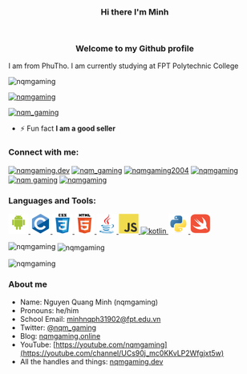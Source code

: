### <p align="center">Hi there I'm Minh</p><br><p align="center">Welcome to my Github profile</p>

I am from PhuTho. I am currently studying at FPT Polytechnic College





<p align="left"> <img src="https://komarev.com/ghpvc/?username=nqmgaming&label=Profile%20views&color=0e75b6&style=flat" alt="nqmgaming" /> </p>

<p align="left"> <a href="https://github.com/ryo-ma/github-profile-trophy"><img src="https://github-profile-trophy.vercel.app/?username=nqmgaming" alt="nqmgaming" /></a> </p>

<p align="left"> <a href="https://twitter.com/nqm_gaming" target="blank"><img src="https://img.shields.io/twitter/follow/nqm_gaming?logo=twitter&style=for-the-badge" alt="nqm_gaming" /></a> </p>

- ⚡ Fun fact **I am a good seller**


<h3 align="left">Connect with me:</h3>
<p align="left">
<a href="https://dev.to/nqmgaming.dev" target="blank"><img align="center" src="https://raw.githubusercontent.com/rahuldkjain/github-profile-readme-generator/master/src/images/icons/Social/devto.svg" alt="nqmgaming.dev" height="30" width="40" /></a>
<a href="https://twitter.com/nqm_gaming" target="blank"><img align="center" src="https://raw.githubusercontent.com/rahuldkjain/github-profile-readme-generator/master/src/images/icons/Social/twitter.svg" alt="nqm_gaming" height="30" width="40" /></a>
<a href="https://fb.com/nqmgaming2004" target="blank"><img align="center" src="https://raw.githubusercontent.com/rahuldkjain/github-profile-readme-generator/master/src/images/icons/Social/facebook.svg" alt="nqmgaming2004" height="30" width="40" /></a>
<a href="https://instagram.com/nqmgaming" target="blank"><img align="center" src="https://raw.githubusercontent.com/rahuldkjain/github-profile-readme-generator/master/src/images/icons/Social/instagram.svg" alt="nqmgaming" height="30" width="40" /></a>
<a href="https://www.youtube.com/c/nqm gaming" target="blank"><img align="center" src="https://raw.githubusercontent.com/rahuldkjain/github-profile-readme-generator/master/src/images/icons/Social/youtube.svg" alt="nqm gaming" height="30" width="40" /></a>
  <a href="https://t.me/nqmgaming" target="blank"><img align="center" src="https://user-images.githubusercontent.com/49933115/139837223-bf23d3a9-4638-4e17-994a-ac8678d5f517.png" alt="nqmgaming" height="30" width="40" /></a>
</p>

<h3 align="left">Languages and Tools:</h3>
<p align="left"> <a href="https://developer.android.com" target="_blank" rel="noreferrer"> <img src="https://raw.githubusercontent.com/devicons/devicon/master/icons/android/android-original-wordmark.svg" alt="android" width="40" height="40"/> </a> <a href="https://www.cprogramming.com/" target="_blank" rel="noreferrer"> <img src="https://raw.githubusercontent.com/devicons/devicon/master/icons/c/c-original.svg" alt="c" width="40" height="40"/> </a> <a href="https://www.w3schools.com/css/" target="_blank" rel="noreferrer"> <img src="https://raw.githubusercontent.com/devicons/devicon/master/icons/css3/css3-original-wordmark.svg" alt="css3" width="40" height="40"/> </a> <a href="https://www.w3.org/html/" target="_blank" rel="noreferrer"> <img src="https://raw.githubusercontent.com/devicons/devicon/master/icons/html5/html5-original-wordmark.svg" alt="html5" width="40" height="40"/> </a> <a href="https://www.java.com" target="_blank" rel="noreferrer"> <img src="https://raw.githubusercontent.com/devicons/devicon/master/icons/java/java-original.svg" alt="java" width="40" height="40"/> </a> <a href="https://developer.mozilla.org/en-US/docs/Web/JavaScript" target="_blank" rel="noreferrer"> <img src="https://raw.githubusercontent.com/devicons/devicon/master/icons/javascript/javascript-original.svg" alt="javascript" width="40" height="40"/> </a> <a href="https://kotlinlang.org" target="_blank" rel="noreferrer"> <img src="https://www.vectorlogo.zone/logos/kotlinlang/kotlinlang-icon.svg" alt="kotlin" width="40" height="40"/> </a> <a href="https://www.python.org" target="_blank" rel="noreferrer"> <img src="https://raw.githubusercontent.com/devicons/devicon/master/icons/python/python-original.svg" alt="python" width="40" height="40"/> </a> <a href="https://developer.apple.com/swift/" target="_blank" rel="noreferrer"> <img src="https://raw.githubusercontent.com/devicons/devicon/master/icons/swift/swift-original.svg" alt="swift" width="40" height="40"/> </a> </p>

<p><img align="left" src="https://github-readme-stats.vercel.app/api/top-langs?username=nqmgaming&show_icons=true&locale=en&layout=compact" alt="nqmgaming" /></p>

<p>&nbsp;<img align="center" src="https://github-readme-stats.vercel.app/api?username=nqmgaming&show_icons=true&locale=en" alt="nqmgaming" /></p>

<p><img align="center" src="https://github-readme-streak-stats.herokuapp.com/?user=nqmgaming&" alt="nqmgaming" /></p>

### About me
- Name: Nguyen Quang Minh (nqmgaming)
- Pronouns: he/him
- School Email: minhnqph31902@fpt.edu.vn
- Twitter: [@nqm_gaming](https://www.twitter.com/nqm_gaming)
- Blog: [nqmgaming.online](https://wwww.nqmgaming.online)
- YouTube: [https://youtube.com/nqmgaming](https://youtube.com/channel/UCs90j_mc0KKvLP2Wfgjxt5w)
- All the handles and things: [nqmgaming.dev](https:/wwww.nqmgaming.dev)
